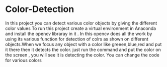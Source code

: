 # Color-Detection
In this project you can detect various color objects by giving the different color values
To run this project create a virtual environment in Anaconda and install the opencv libraray in it .
In this opencv does all the work by using its various function for detection of colrs as shown on different objects.When we focus any object with a color like greeen,blue,red and put it there then it detects the color.
just run the command and put the color on the screen , you will see it is detecting the color.
You can change the code for various colors
